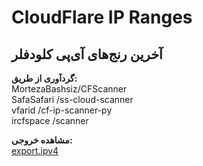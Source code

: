 # CloudFlare IP Ranges
## آخرین رنج‌های آی‌پی کلودفلر

__گردآوری از طریق:__\
MortezaBashsiz/CFScanner\
SafaSafari /ss-cloud-scanner\
vfarid /cf-ip-scanner-py\
ircfspace /scanner

**مشاهده خروجی:**\
[export.ipv4](https://raw.githubusercontent.com/ircfspace/cf-ip-ranges/main/export.ipv4)

